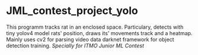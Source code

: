 # JML_contest_project_yolo
This programm tracks rat in an enclosed  space. Particulary, detects with tiny yolov4 model rats' position, draws its' movements track and a heatmap. Mainly uses cv2 for parsing video data darknet framework for object detection training. 
*Specially for ITMO Junior ML Contest*
